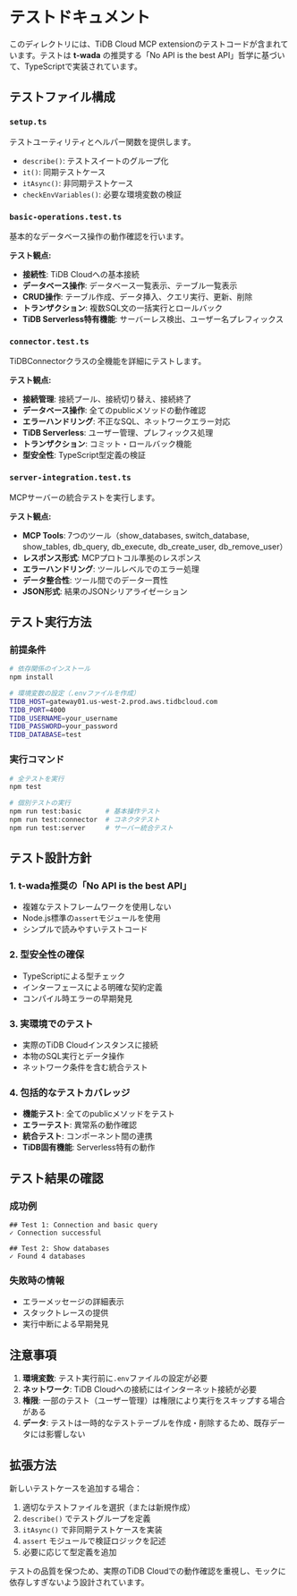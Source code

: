 # テストドキュメント

このディレクトリには、TiDB Cloud MCP extensionのテストコードが含まれています。テストは **t-wada** の推奨する「No API is the best API」哲学に基づいて、TypeScriptで実装されています。

## テストファイル構成

### `setup.ts`
テストユーティリティとヘルパー関数を提供します。

- `describe()`: テストスイートのグループ化
- `it()`: 同期テストケース
- `itAsync()`: 非同期テストケース  
- `checkEnvVariables()`: 必要な環境変数の検証

### `basic-operations.test.ts`
基本的なデータベース操作の動作確認を行います。

**テスト観点:**
- **接続性**: TiDB Cloudへの基本接続
- **データベース操作**: データベース一覧表示、テーブル一覧表示
- **CRUD操作**: テーブル作成、データ挿入、クエリ実行、更新、削除
- **トランザクション**: 複数SQL文の一括実行とロールバック
- **TiDB Serverless特有機能**: サーバーレス検出、ユーザー名プレフィックス

### `connector.test.ts`
TiDBConnectorクラスの全機能を詳細にテストします。

**テスト観点:**
- **接続管理**: 接続プール、接続切り替え、接続終了
- **データベース操作**: 全てのpublicメソッドの動作確認
- **エラーハンドリング**: 不正なSQL、ネットワークエラー対応
- **TiDB Serverless**: ユーザー管理、プレフィックス処理
- **トランザクション**: コミット・ロールバック機能
- **型安全性**: TypeScript型定義の検証

### `server-integration.test.ts`
MCPサーバーの統合テストを実行します。

**テスト観点:**
- **MCP Tools**: 7つのツール（show_databases, switch_database, show_tables, db_query, db_execute, db_create_user, db_remove_user）
- **レスポンス形式**: MCPプロトコル準拠のレスポンス
- **エラーハンドリング**: ツールレベルでのエラー処理
- **データ整合性**: ツール間でのデータ一貫性
- **JSON形式**: 結果のJSONシリアライゼーション

## テスト実行方法

### 前提条件
```bash
# 依存関係のインストール
npm install

# 環境変数の設定（.envファイルを作成）
TIDB_HOST=gateway01.us-west-2.prod.aws.tidbcloud.com
TIDB_PORT=4000
TIDB_USERNAME=your_username
TIDB_PASSWORD=your_password
TIDB_DATABASE=test
```

### 実行コマンド
```bash
# 全テストを実行
npm test

# 個別テストの実行
npm run test:basic      # 基本操作テスト
npm run test:connector  # コネクタテスト
npm run test:server     # サーバー統合テスト
```

## テスト設計方針

### 1. t-wada推奨の「No API is the best API」
- 複雑なテストフレームワークを使用しない
- Node.js標準の`assert`モジュールを使用
- シンプルで読みやすいテストコード

### 2. 型安全性の確保
- TypeScriptによる型チェック
- インターフェースによる明確な契約定義
- コンパイル時エラーの早期発見

### 3. 実環境でのテスト
- 実際のTiDB Cloudインスタンスに接続
- 本物のSQL実行とデータ操作
- ネットワーク条件を含む統合テスト

### 4. 包括的なテストカバレッジ
- **機能テスト**: 全てのpublicメソッドをテスト
- **エラーテスト**: 異常系の動作確認
- **統合テスト**: コンポーネント間の連携
- **TiDB固有機能**: Serverless特有の動作

## テスト結果の確認

### 成功例
```
## Test 1: Connection and basic query
✓ Connection successful

## Test 2: Show databases
✓ Found 4 databases
```

### 失敗時の情報
- エラーメッセージの詳細表示
- スタックトレースの提供
- 実行中断による早期発見

## 注意事項

1. **環境変数**: テスト実行前に`.env`ファイルの設定が必要
2. **ネットワーク**: TiDB Cloudへの接続にはインターネット接続が必要
3. **権限**: 一部のテスト（ユーザー管理）は権限により実行をスキップする場合がある
4. **データ**: テストは一時的なテストテーブルを作成・削除するため、既存データには影響しない

## 拡張方法

新しいテストケースを追加する場合：

1. 適切なテストファイルを選択（または新規作成）
2. `describe()` でテストグループを定義
3. `itAsync()` で非同期テストケースを実装
4. `assert` モジュールで検証ロジックを記述
5. 必要に応じて型定義を追加

テストの品質を保つため、実際のTiDB Cloudでの動作確認を重視し、モックに依存しすぎないよう設計されています。